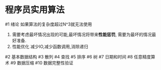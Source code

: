 # 程序员实用算法

#1 绪论
如果算法的复杂度超过N^3就无法使用
1. 需要考虑最坏情况出现的可能,最坏情况将带来**性能惩罚**,
需要为最坏的情况最好准备.
2. 性能优化
减少IO,减少函数调用,消除递归

#2 基本数据结构
#3 散列
#4 查找
#5 排序
#6 树
#7 日期和时间
#8 任意精度算术
#9 数据压缩
#10 数据完整性验证
